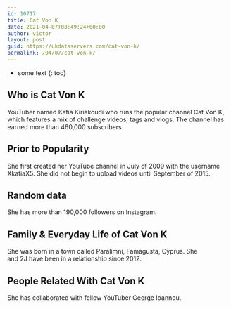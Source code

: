```yaml
---
id: 10717
title: Cat Von K
date: 2021-04-07T08:49:24+00:00
author: victor
layout: post
guid: https://ukdataservers.com/cat-von-k/
permalink: /04/07/cat-von-k/
---
```


* some text
{: toc}


## Who is Cat Von K



YouTuber named Katia Kiriakoudi who runs the popular channel Cat Von K, which features a mix of challenge videos, tags and vlogs. The channel has earned more than 460,000 subscribers. 

                
                
                
## Prior to Popularity



She first created her YouTube channel in July of 2009 with the username XkatiaX5. She did not begin to upload videos until September of 2015.

                
                
                
## Random data



She has more than 190,000 followers on Instagram.

                
                
                
## Family & Everyday Life of Cat Von K



She was born in a town called Paralimni, Famagusta, Cyprus. She and 2J have been in a relationship since 2012.

                
                
                
## People Related With Cat Von K



She has collaborated with fellow YouTuber George Ioannou.

                
              
            
          
          
          
